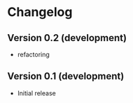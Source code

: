 # Changelog

## Version 0.2 (development)

- refactoring

## Version 0.1 (development)

- Initial release